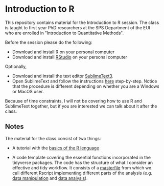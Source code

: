 # Introduction to R 

This repository contains material for the Introduction to R session. The class is taught to first year PhD researchers at the SPS Department of the EUI who are enrolled in "Introduction to Quantitative Methods".

Before the session please do the following:

- Download and install [R](https://cran.stat.unipd.it) on your personal computer
- Download and install [RStudio](https://rstudio.com/products/rstudio/download/#download) on your personal computer

Optionally,

- Download and install the text editor [SublimeText3](https://www.sublimetext.com). 
- Open SublimeText and follow the instructions [here](http://unca-pols.org/2018/01/24/Day_02/) step-by-step. Notice that the procedure is different depending on whether you are a Windows or MacOS user. 

Because of time constraints, I will not be covering how to use R and SublimeText together, but if you are interested we can talk about it after the class. 


## Notes

The material for the class consist of two things:

- A tutorial with the [basics of the R lenguage](https://mebucca.github.io/IntroR/code/class_1.nb.html)

- A code template covering the essential functions incorporated in the tidyverse packages. The code has the structure of what I consider an effective and tidy workflow. It consists of a [masterfile](code/masterfile.R) from which we call different Rscript implementing different parts of the analysis (e.g. [data manipulation](code/exploration.R) and [data analysis](code/analyses.R)).
